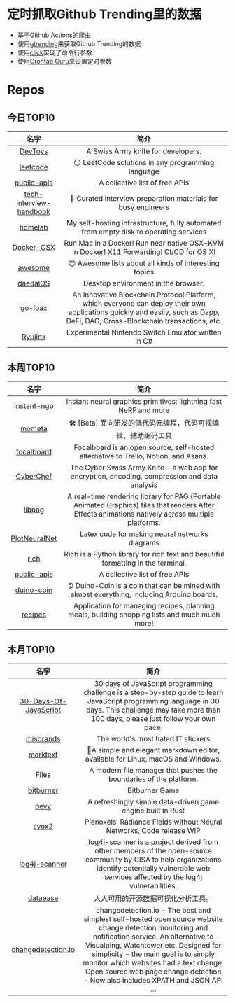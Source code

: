 # 定时抓取Github Trending里的数据
* 基于[Github Actions](https://docs.github.com/en/actions)的爬虫
* 使用[gtrending](https://github.com/hedythedev/gtrending)来获取Github Trending的数据
* 使用[click](https://github.com/pallets/click)实现了命令行参数
* 使用[Crontab Guru](https://crontab.guru/)来设置定时参数

# Repos
## 今日TOP10 
<!-- START OF DAILY_TOP10_REPOS -->
| 名字 | 简介 |
| :----: | :----: |
| [DevToys](https://github.com/veler/DevToys) | A Swiss Army knife for developers. |
| [leetcode](https://github.com/doocs/leetcode) | 😏 LeetCode solutions in any programming language | 多种编程语言实现 LeetCode、《剑指 Offer（第 2 版）》、《程序员面试金典（第 6 版）》题解 |
| [public-apis](https://github.com/public-apis/public-apis) | A collective list of free APIs |
| [tech-interview-handbook](https://github.com/yangshun/tech-interview-handbook) | 💯 Curated interview preparation materials for busy engineers |
| [homelab](https://github.com/khuedoan/homelab) | My self-hosting infrastructure, fully automated from empty disk to operating services |
| [Docker-OSX](https://github.com/sickcodes/Docker-OSX) | Run Mac in a Docker! Run near native OSX-KVM in Docker! X11 Forwarding! CI/CD for OS X! |
| [awesome](https://github.com/sindresorhus/awesome) | 😎 Awesome lists about all kinds of interesting topics |
| [daedalOS](https://github.com/DustinBrett/daedalOS) | Desktop environment in the browser. |
| [go-ibax](https://github.com/IBAX-io/go-ibax) | An innovative Blockchain Protocol Platform, which everyone can deploy their own applications quickly and easily, such as Dapp, DeFi, DAO, Cross-Blockchain transactions, etc. |
| [Ryujinx](https://github.com/Ryujinx/Ryujinx) | Experimental Nintendo Switch Emulator written in C# |
<!-- END OF DAILY_TOP10_REPOS -->

## 本周TOP10
<!-- START OF WEEKLY_TOP10_REPOS -->
| 名字 | 简介 |
| :----: | :----: |
| [instant-ngp](https://github.com/NVlabs/instant-ngp) | Instant neural graphics primitives: lightning fast NeRF and more |
| [mometa](https://github.com/imcuttle/mometa) | 🛠 [Beta] 面向研发的低代码元编程，代码可视编辑，辅助编码工具 |
| [focalboard](https://github.com/mattermost/focalboard) | Focalboard is an open source, self-hosted alternative to Trello, Notion, and Asana. |
| [CyberChef](https://github.com/gchq/CyberChef) | The Cyber Swiss Army Knife - a web app for encryption, encoding, compression and data analysis |
| [libpag](https://github.com/Tencent/libpag) | A real-time rendering library for PAG (Portable Animated Graphics) files that renders After Effects animations natively across multiple platforms. |
| [PlotNeuralNet](https://github.com/HarisIqbal88/PlotNeuralNet) | Latex code for making neural networks diagrams |
| [rich](https://github.com/Textualize/rich) | Rich is a Python library for rich text and beautiful formatting in the terminal. |
| [public-apis](https://github.com/public-apis/public-apis) | A collective list of free APIs |
| [duino-coin](https://github.com/revoxhere/duino-coin) | ᕲ Duino-Coin is a coin that can be mined with almost everything, including Arduino boards. |
| [recipes](https://github.com/TandoorRecipes/recipes) | Application for managing recipes, planning meals, building shopping lists and much much more! |
<!-- END OF WEEKLY_TOP10_REPOS -->

## 本月TOP10
<!-- START OF MONTHLY_TOP10_REPOS -->
| 名字 | 简介 |
| :----: | :----: |
| [30-Days-Of-JavaScript](https://github.com/Asabeneh/30-Days-Of-JavaScript) | 30 days of JavaScript programming challenge is a step-by-step guide to learn JavaScript programming language in 30 days. This challenge may take more than 100 days, please just follow your own pace. |
| [misbrands](https://github.com/mkrl/misbrands) | The world's most hated IT stickers |
| [marktext](https://github.com/marktext/marktext) | 📝A simple and elegant markdown editor, available for Linux, macOS and Windows. |
| [Files](https://github.com/files-community/Files) | A modern file manager that pushes the boundaries of the platform. |
| [bitburner](https://github.com/danielyxie/bitburner) | Bitburner Game |
| [bevy](https://github.com/bevyengine/bevy) | A refreshingly simple data-driven game engine built in Rust |
| [svox2](https://github.com/sxyu/svox2) | Plenoxels: Radiance Fields without Neural Networks, Code release WIP |
| [log4j-scanner](https://github.com/cisagov/log4j-scanner) | log4j-scanner is a project derived from other members of the open-source community by CISA to help organizations identify potentially vulnerable web services affected by the log4j vulnerabilities. |
| [dataease](https://github.com/dataease/dataease) | 人人可用的开源数据可视化分析工具。 |
| [changedetection.io](https://github.com/dgtlmoon/changedetection.io) | changedetection.io - The best and simplest self-hosted open source website change detection monitoring and notification service. An alternative to Visualping, Watchtower etc. Designed for simplicity - the main goal is to simply monitor which websites had a text change. Open source web page change detection - Now also includes XPATH and JSON API … |
<!-- END OF MONTHLY_TOP10_REPOS -->
